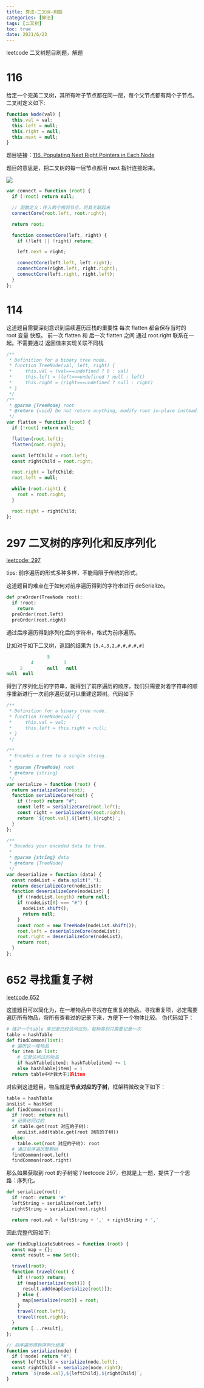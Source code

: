 ```yaml
---
title: 算法-二叉树-刷题
categories: [算法]
tags: [二叉树]
toc: true
date: 2021/6/23
---
```


leetcode 二叉树题目刷题，解题

<!-- more -->

# 116

给定一个完美二叉树，其所有叶子节点都在同一层，每个父节点都有两个子节点。二叉树定义如下:

```js
function Node(val) {
  this.val = val;
  this.left = null;
  this.right = null;
  this.next = null;
}
```

题目链接：[116. Populating Next Right Pointers in Each Node](https://leetcode.com/problems/populating-next-right-pointers-in-each-node/)

题目的意思是，把二叉树的每一层节点都用 next 指针连接起来。

![](https://leetcode.com/problems/populating-next-right-pointers-in-each-node/)

```js
var connect = function (root) {
  if (!root) return null;

  // 函数定义：传入两个相邻节点，将其关联起来
  connectCore(root.left, root.right);

  return root;

  function connectCore(left, right) {
    if (!left || !right) return;

    left.next = right;

    connectCore(left.left, left.right);
    connectCore(right.left, right.right);
    connectCore(left.right, right.left);
  }
};
```

# 114

这道题目需要深刻意识到后续遍历压栈的重要性
每次 flatten 都会保存当时的 root 变量 快照。
前一次 flatten 和 后一次 flatten 之间 通过 root.right 联系在一起。不需要通过 返回值来实现关联不同栈

```js
/**
 * Definition for a binary tree node.
 * function TreeNode(val, left, right) {
 *     this.val = (val===undefined ? 0 : val)
 *     this.left = (left===undefined ? null : left)
 *     this.right = (right===undefined ? null : right)
 * }
 */
/**
 * @param {TreeNode} root
 * @return {void} Do not return anything, modify root in-place instead.
 */
var flatten = function (root) {
  if (!root) return null;

  flatten(root.left);
  flatten(root.right);

  const leftChild = root.left;
  const rightChild = root.right;

  root.right = leftChild;
  root.left = null;

  while (root.right) {
    root = root.right;
  }

  root.right = rightChild;
};
```

# 297 二叉树的序列化和反序列化

[leetcode: 297](https://leetcode-cn.com/problems/serialize-and-deserialize-binary-tree/)

tips: 前序遍历的形式多种多样，不能局限于传统的形式。

这道题目的难点在于如何对前序遍历得到的字符串进行 deSerialize。

```py
def preOrder(TreeNode root):
  if !root:
    return
  preOrder(root.left)
  preOrder(root.right)
```

通过后序遍历得到序列化后的字符串，格式为前序遍历。

比如对于如下二叉树，返回的结果为 `[5,4,3,2,#,#,#,#,#]`

```js
               5
         4           3
     2         null   null
null  null
```

得到了序列化后的字符串，就得到了前序遍历的顺序，我们只需要对着字符串的顺序重新进行一次前序遍历就可以重建这颗树。代码如下

```js
/**
 * Definition for a binary tree node.
 * function TreeNode(val) {
 *     this.val = val;
 *     this.left = this.right = null;
 * }
 */

/**
 * Encodes a tree to a single string.
 *
 * @param {TreeNode} root
 * @return {string}
 */
var serialize = function (root) {
  return serializeCore(root);
  function serializeCore(root) {
    if (!root) return "#";
    const left = serializeCore(root.left);
    const right = serializeCore(root.right);
    return `${root.val},${left},${right}`;
  }
};

/**
 * Decodes your encoded data to tree.
 *
 * @param {string} data
 * @return {TreeNode}
 */
var deserialize = function (data) {
  const nodeList = data.split(",");
  return deserializeCore(nodeList);
  function deserializeCore(nodeList) {
    if (!nodeList.length) return null;
    if (nodeList[0] === "#") {
      nodeList.shift();
      return null;
    }
    const root = new TreeNode(nodeList.shift());
    root.left = deserializeCore(nodeList);
    root.right = deserializeCore(nodeList);
    return root;
  }
};
```

# 652 寻找重复子树

[leetcode 652](https://leetcode-cn.com/problems/find-duplicate-subtrees/)

这道题目可以简化为，在一堆物品中寻找存在重复的物品。寻找重复项，必定需要遍历所有物品，将所有查看过的记录下来，方便下一个物体比较。
伪代码如下：

```py
# 维护一个table 来记录已经访问过的，每种类别只需要记录一次
table = hashTable
def findCommon(list):
  # 遍历这一堆物品
  for item in list:
    # 记录访问过的物品
    if hashTable[item]: hashTable[item] += 1
    else hashTable[item] = 1
  return table中计数大于1的item
```

对应到这道题目，物品就是**节点对应的子树**，框架稍微改变下如下：

```py
table = hashTable
ansList = hashSet
def findCommon(root):
  if !root: return null
  # 记录访问过的
  if table.get(root 对应的子树):
    ansList.add(table.get(root 对应的子树))
  else:
    table.set(root 对应的子树): root
  # 通过前序遍历整颗树
  findCommon(root.left)
  findCommon(root.right)
```

那么如果获取到 root 的子树呢？leetcode 297，也就是上一题，提供了一个思路：序列化。

```py
def serialize(root):
  if !root: return '#'
  leftString = serialize(root.left)
  rightString = serialize(root.right)

  return root.val + leftString + ',' + rightString + ','
```

因此完整代码如下:

```js
var findDuplicateSubtrees = function (root) {
  const map = {};
  const result = new Set();

  travel(root);
  function travel(root) {
    if (!root) return;
    if (map[serialize(root)]) {
      result.add(map[serialize(root)]);
    } else {
      map[serialize(root)] = root;
    }
    travel(root.left);
    travel(root.right);
  }
  return [...result];
};

// 后序遍历得到序列化结果
function serialize(node) {
  if (!node) return "#";
  const leftChild = serialize(node.left);
  const rightChild = serialize(node.right);
  return `${node.val},${leftChild},${rightChild}`;
}
```
